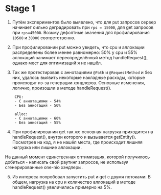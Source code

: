 # Stage 1

1) Путём экспериментов было выявлено, что для put запросов сервер
   начинает сильно деградировать при `rps = 15000`, для get запросов при `rps=45000`.
   Возьму дефолтные значения для профилирования `10500` и `30000` соответственно.


2) При профилировании put можно увидеть, что cpu и аллокации распределены более менее равномерно:
   50% у cpu и 55% аллокаций занимает переопределённый метод handleRequest(), однако мест для оптимизаций
   я не нашёл.


3) Так же протестировав с аннотациями `@Path` и `@RequestMethod` и без них, удалось выявить некоторые накладные расходы,
   которые происходят из-за генерации хэндлеров.
   Основные изменения, логично, произошли в методе handleRequest().

        CPU:
        - С аннотациями - 54%
        - Без аннотаций - 50%
         
        alloc:
        - С аннотациями - 60%
        - Без аннотаций - 55%

4) При профилировании get так же основная нагрузка приходится на handleRequest(), внутри которого
   и вызывается getEntity(). Посмотрев на код, я не нашёл места, где происходит лишняя нагрузка или лишние аллокации.

На данный момент единственная оптимизация, которой получилось добиться - написать свой раутинг запросов,
не используя сгенерированные one-nio хэндлеры.

5) Из интереса попробовал запустить put и get с двумя потоками.
   В общем, нагрузка на cpu и количество аллокаций в методе handleRequest() увеличились примерно на 5%.